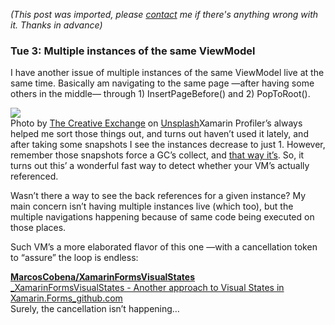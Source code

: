*(This post was imported, please [contact](/#/contact) me if there's anything wrong with it. Thanks in advance)*

### Tue 3: Multiple instances of the same ViewModel

I have another issue of multiple instances of the same ViewModel live at the same time. Basically am navigating to the same page —after having some others in the middle— through 1) InsertPageBefore() and 2) PopToRoot().

![](https://cdn-images-1.medium.com/max/800/0*atYJhzXMB636j8nr.)  
Photo by [The Creative Exchange](https://unsplash.com/@creativeexchange?utm_source=medium&amp;utm_medium=referral) on [Unsplash](https://unsplash.com?utm_source=medium&amp;utm_medium=referral)Xamarin Profiler’s always helped me sort those things out, and turns out haven’t used it lately, and after taking some snapshots I see the instances decrease to just 1. However, remember those snapshots force a GC’s collect, and [that way it’s](https://forums.xamarin.com/discussion/comment/322352/#Comment_322352). So, it turns out this’ a wonderful fast way to detect whether your VM’s actually referenced.

Wasn’t there a way to see the back references for a given instance? My main concern isn’t having multiple instances live (which too), but the multiple navigations happening because of same code being executed on those places.

Such VM’s a more elaborated flavor of this one —with a cancellation token to “assure” the loop is endless:

[**MarcosCobena/XamarinFormsVisualStates**  
_XamarinFormsVisualStates - Another approach to Visual States in Xamarin.Forms_github.com](https://github.com/MarcosCobena/XamarinFormsVisualStates/blob/master/XamarinFormsVisualStates/NFCViewModel.cs)[](https://github.com/MarcosCobena/XamarinFormsVisualStates/blob/master/XamarinFormsVisualStates/NFCViewModel.cs)  
Surely, the cancellation isn’t happening…